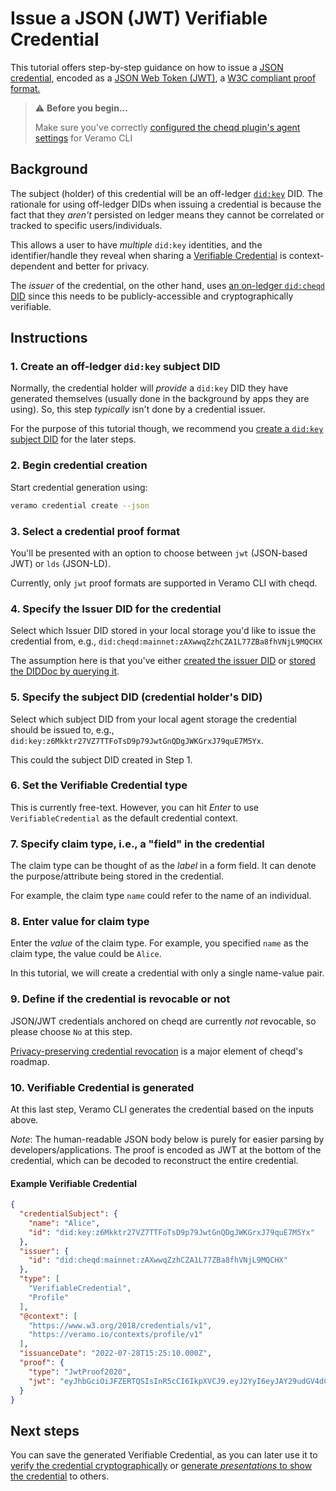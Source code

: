 # Issue a JSON (JWT) Verifiable Credential

This tutorial offers step-by-step guidance on how to issue a [JSON credential](https://www.w3.org/TR/vc-data-model/#json), encoded as a [JSON Web Token (JWT)](https://www.w3.org/TR/vc-data-model/#json-web-token), a [W3C compliant proof format.](https://www.w3.org/TR/vc-data-model/#proof-formats)

> ⚠️ **Before you begin...**
>
> Make sure you've correctly [configured the cheqd plugin's agent settings](../../../guides/software-development-kits-sdks/veramo-sdk-for-cheqd/setup-cli.md) for Veramo CLI

## Background

The subject (holder) of this credential will be an off-ledger [`did:key`](https://github.com/w3c-ccg/did-method-key) DID. The rationale for using off-ledger DIDs when issuing a credential is because the fact that they _aren't_ persisted on ledger means they cannot be correlated or tracked to specific users/individuals.

This allows a user to have _multiple_ `did:key` identities, and the identifier/handle they reveal when sharing a [Verifiable Credential](broken-reference) is context-dependent and better for privacy.

The _issuer_ of the credential, on the other hand, uses [an on-ledger `did:cheqd` DID](../../did-operations/) since this needs to be publicly-accessible and cryptographically verifiable.

## Instructions

### 1. Create an off-ledger `did:key` subject DID

Normally, the credential holder will _provide_ a `did:key` DID they have generated themselves (usually done in the background by apps they are using). So, this step _typically_ isn't done by a credential issuer.

For the purpose of this tutorial though, we recommend you [create a `did:key` subject DID](../../did-operations/create-subject-did.md) for the later steps.

### 2. Begin credential creation

Start credential generation using:

```bash
veramo credential create --json
```

### 3. Select a credential proof format

You'll be presented with an option to choose between `jwt` (JSON-based JWT) or `lds` (JSON-LD).

Currently, only `jwt` proof formats are supported in Veramo CLI with cheqd.

### 4. Specify the Issuer DID for the credential

Select which Issuer DID stored in your local storage you'd like to issue the credential from, e.g., `did:cheqd:mainnet:zAXwwqZzhCZA1L77ZBa8fhVNjL9MQCHX`

The assumption here is that you've either [created the issuer DID](../../did-operations/) or [stored the DIDDoc by querying it](../../did-operations/query-did.md).

### 5. Specify the subject DID (credential holder's DID)

Select which subject DID from your local agent storage the credential should be issued to, e.g., `did:key:z6Mkktr27VZ7TTFoTsD9p79JwtGnQDgJWKGrxJ79quE7M5Yx`.

This could the subject DID created in Step 1.

### 6. Set the Verifiable Credential type

This is currently free-text. However, you can hit _Enter_ to use `VerifiableCredential` as the default credential context.

### 7. Specify claim type, i.e., a "field" in the credential

The claim type can be thought of as the _label_ in a form field. It can denote the purpose/attribute being stored in the credential.

For example, the claim type `name` could refer to the name of an individual.

### 8. Enter value for claim type

Enter the _value_ of the claim type. For example, you specified `name` as the claim type, the value could be `Alice`.

In this tutorial, we will create a credential with only a single name-value pair.

### 9. Define if the credential is revocable or not

JSON/JWT credentials anchored on cheqd are currently _not_ revocable, so please choose `No` at this step.

[Privacy-preserving credential revocation](https://product.cheqd.io/updates/roadmap/identity) is a major element of cheqd's roadmap.

### 10. Verifiable Credential is generated

At this last step, Veramo CLI generates the credential based on the inputs above.

_Note_: The human-readable JSON body below is purely for easier parsing by developers/applications. The proof is encoded as JWT at the bottom of the credential, which can be decoded to reconstruct the entire credential.

#### Example Verifiable Credential

```json
{
  "credentialSubject": {
    "name": "Alice",
    "id": "did:key:z6Mkktr27VZ7TTFoTsD9p79JwtGnQDgJWKGrxJ79quE7M5Yx"
  },
  "issuer": {
    "id": "did:cheqd:mainnet:zAXwwqZzhCZA1L77ZBa8fhVNjL9MQCHX"
  },
  "type": [
    "VerifiableCredential",
    "Profile"
  ],
  "@context": [
    "https://www.w3.org/2018/credentials/v1",
    "https://veramo.io/contexts/profile/v1"
  ],
  "issuanceDate": "2022-07-28T15:25:10.000Z",
  "proof": {
    "type": "JwtProof2020",
    "jwt": "eyJhbGciOiJFZERTQSIsInR5cCI6IkpXVCJ9.eyJ2YyI6eyJAY29udGV4dCI6WyJodHRwczovL3d3dy53My5vcmcvMjAxOC9jcmVkZW50aWFscy92MSIsImh0dHBzOi8vdmVyYW1vLmlvL2NvbnRleHRzL3Byb2ZpbGUvdjByb2ZpbGUvdjEiXSwidHlwZSI6WyJWZXJpZmlhYmxlQ3JlZGVudGlhbCIsIlByb2ZpbGUiXSwiY3JlZGVudGlhbFN1YmplY3QiOnsibmFtZSI6IkFsaWNlIn19LCJzdWIiOiJkaWQ6a2V5Ono2TWtrdHIyN1ZaN1RURm9Uc25RRGdKV0tHc0Q5cDc5Snd0R25RRGdKV0tHcnhKNzlxdUU3TTVZeCIsIm5iZiI6MTY1OTAyMTkxMCwiaXNzIjoiZGlkOmNoZXFkOm1haW5uZXQ6ekFYd3dxWnpoQ1pBMUw3N1pCYThmaFZOakw5TVFDSFgifQ.MRqlKuFQzpjLvsW3C2ZSBEf5jfvJCPQBwl-gP1P8bRfNSvjxj9H3eDgDmEf5jfvJCPQBwUDltBr-ZQ3Q7SKVSvCaJHV8TnUzBA"
  }
}
```

## Next steps

You can save the generated Verifiable Credential, as you can later use it to [verify the credential cryptographically](verify-jwt-vc.md) or [generate _presentations_ to show the credential](verifiable-presentations.md) to others.
